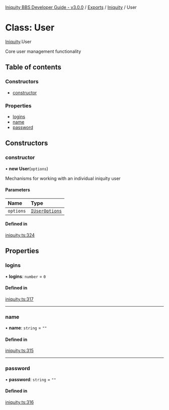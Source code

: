 [Iniquity BBS Developer Guide - v3.0.0](../README.md) / [Exports](../modules.md) / [Iniquity](../modules/Iniquity.md) / User

# Class: User

[Iniquity](../modules/Iniquity.md).User

Core user management functionality

## Table of contents

### Constructors

- [constructor](Iniquity.User.md#constructor)

### Properties

- [logins](Iniquity.User.md#logins)
- [name](Iniquity.User.md#name)
- [password](Iniquity.User.md#password)

## Constructors

### constructor

• **new User**(`options`)

Mechanisms for working with an individual iniquity user

#### Parameters

| Name | Type |
| :------ | :------ |
| `options` | [`IUserOptions`](../interfaces/Iniquity.IUserOptions.md) |

#### Defined in

[iniquity.ts:324](https://github.com/iniquitybbs/iniquity/blob/edf0e91/packages/core/src/iniquity.ts#L324)

## Properties

### logins

• **logins**: `number` = `0`

#### Defined in

[iniquity.ts:317](https://github.com/iniquitybbs/iniquity/blob/edf0e91/packages/core/src/iniquity.ts#L317)

___

### name

• **name**: `string` = `""`

#### Defined in

[iniquity.ts:315](https://github.com/iniquitybbs/iniquity/blob/edf0e91/packages/core/src/iniquity.ts#L315)

___

### password

• **password**: `string` = `""`

#### Defined in

[iniquity.ts:316](https://github.com/iniquitybbs/iniquity/blob/edf0e91/packages/core/src/iniquity.ts#L316)
